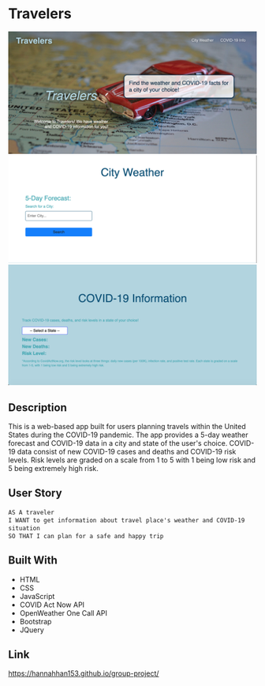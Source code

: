 # Travelers
![Front](assets/css/images/Screen%20Shot%202022-02-02%20at%204.49.25%20PM.png)
![Weather](assets/css/images/Screen%20Shot%202022-02-02%20at%204.57.59%20PM.png)
![COVID](assets/css/images/Screen%20Shot%202022-02-02%20at%204.58.08%20PM.png)

## Description
This is a web-based app built for users planning travels within the United States during the COVID-19 pandemic. The app provides a 5-day weather forecast and COVID-19 data in a city and state of the user's choice. COVID-19 data consist of new COVID-19 cases and deaths and COVID-19 risk levels. Risk levels are graded on a scale from 1 to 5 with 1 being low risk and 5 being extremely high risk. 

## User Story
```
AS A traveler
I WANT to get information about travel place's weather and COVID-19 situation
SO THAT I can plan for a safe and happy trip
```
## Built With
- HTML
- CSS
- JavaScript
- COVID Act Now API
- OpenWeather One Call API
- Bootstrap
- JQuery

## Link
https://hannahhan153.github.io/group-project/

